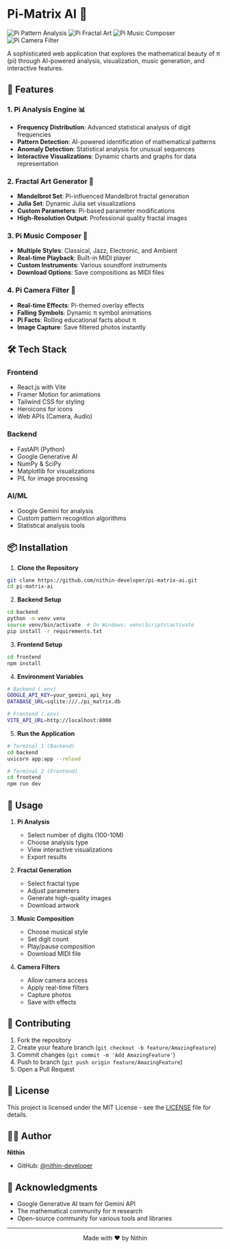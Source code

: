 # Pi-Matrix AI 🚀

![Pi Pattern Analysis](./screenshots/1.png)
![Pi Fractal Art](./screenshots/2.png)
![Pi Music Composer](./screenshots/3.png)
![Pi Camera Filter](./screenshots/4.png)

A sophisticated web application that explores the mathematical beauty of π (pi) through AI-powered analysis, visualization, music generation, and interactive features.

## 🌟 Features

### 1. Pi Analysis Engine 📊
- **Frequency Distribution**: Advanced statistical analysis of digit frequencies
- **Pattern Detection**: AI-powered identification of mathematical patterns
- **Anomaly Detection**: Statistical analysis for unusual sequences
- **Interactive Visualizations**: Dynamic charts and graphs for data representation

### 2. Fractal Art Generator 🎨
- **Mandelbrot Set**: Pi-influenced Mandelbrot fractal generation
- **Julia Set**: Dynamic Julia set visualizations
- **Custom Parameters**: Pi-based parameter modifications
- **High-Resolution Output**: Professional quality fractal images

### 3. Pi Music Composer 🎵
- **Multiple Styles**: Classical, Jazz, Electronic, and Ambient
- **Real-time Playback**: Built-in MIDI player
- **Custom Instruments**: Various soundfont instruments
- **Download Options**: Save compositions as MIDI files

### 4. Pi Camera Filter 📸
- **Real-time Effects**: Pi-themed overlay effects
- **Falling Symbols**: Dynamic π symbol animations
- **Pi Facts**: Rolling educational facts about π
- **Image Capture**: Save filtered photos instantly

## 🛠️ Tech Stack

### Frontend
- React.js with Vite
- Framer Motion for animations
- Tailwind CSS for styling
- Heroicons for icons
- Web APIs (Camera, Audio)

### Backend
- FastAPI (Python)
- Google Generative AI
- NumPy & SciPy
- Matplotlib for visualizations
- PIL for image processing

### AI/ML
- Google Gemini for analysis
- Custom pattern recognition algorithms
- Statistical analysis tools

## 📦 Installation

1. **Clone the Repository**
```bash
git clone https://github.com/nithin-developer/pi-matrix-ai.git
cd pi-matrix-ai
```

2. **Backend Setup**
```bash
cd backend
python -m venv venv
source venv/bin/activate  # On Windows: venv\Scripts\activate
pip install -r requirements.txt
```

3. **Frontend Setup**
```bash
cd frontend
npm install
```

4. **Environment Variables**
```bash
# Backend (.env)
GOOGLE_API_KEY=your_gemini_api_key
DATABASE_URL=sqlite:///./pi_matrix.db

# Frontend (.env)
VITE_API_URL=http://localhost:8000
```

5. **Run the Application**
```bash
# Terminal 1 (Backend)
cd backend
uvicorn app:app --reload

# Terminal 2 (Frontend)
cd frontend
npm run dev
```

## 🚀 Usage

1. **Pi Analysis**
   - Select number of digits (100-10M)
   - Choose analysis type
   - View interactive visualizations
   - Export results

2. **Fractal Generation**
   - Select fractal type
   - Adjust parameters
   - Generate high-quality images
   - Download artwork

3. **Music Composition**
   - Choose musical style
   - Set digit count
   - Play/pause composition
   - Download MIDI file

4. **Camera Filters**
   - Allow camera access
   - Apply real-time filters
   - Capture photos
   - Save with effects

## 🤝 Contributing

1. Fork the repository
2. Create your feature branch (`git checkout -b feature/AmazingFeature`)
3. Commit changes (`git commit -m 'Add AmazingFeature'`)
4. Push to branch (`git push origin feature/AmazingFeature`)
5. Open a Pull Request

## 📄 License

This project is licensed under the MIT License - see the [LICENSE](LICENSE) file for details.

## 👨‍💻 Author

**Nithin**
- GitHub: [@nithin-developer](https://github.com/nithin-developer)

## 🙏 Acknowledgments

- Google Generative AI team for Gemini API
- The mathematical community for π research
- Open-source community for various tools and libraries

---

<p align="center">Made with ❤️ by Nithin</p>
